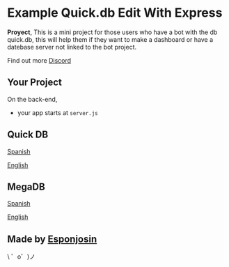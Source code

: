 Example Quick.db Edit With Express
=================

**Proyect**, This is a mini project for those users who have a bot with the db quick.db, this will help them if they want to make a dashboard or have a datebase server not linked to the bot project.

Find out more [Discord](https://discord.gg/PY5PKfk)


Your Project
------------

On the back-end,
- your app starts at `server.js`

Quick DB
------------

[Spanish](https://github.com/esponjosin/online-db-editor/tree/master/quick-db/SPANISH.md)

[English](https://github.com/esponjosin/online-db-editor/tree/master/quick-db/ENGLISH.md)

MegaDB
------------

[Spanish](https://github.com/esponjosin/online-db-editor/tree/master/quick-db/SPANISH.md)

[English](https://github.com/esponjosin/online-db-editor/tree/master/quick-db/ENGLISH.md)


Made by [Esponjosin](https://discord.gg/PY5PKfk)
-------------------

\ ゜o゜)ノ

